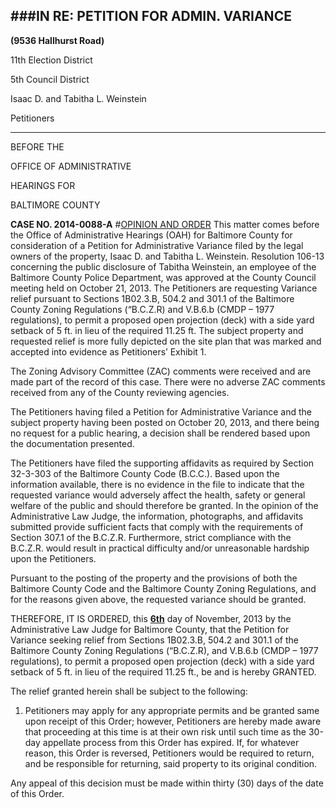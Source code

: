###IN RE: PETITION FOR ADMIN. VARIANCE
---
**(9536 Hallhurst Road)**

11th Election District

5th Council District

Isaac D. and Tabitha L. Weinstein

Petitioners

---
BEFORE THE

OFFICE OF ADMINISTRATIVE

HEARINGS FOR

BALTIMORE COUNTY

**CASE NO. 2014-0088-A**
#<u>OPINION AND ORDER</u>
This matter comes before the Office of Administrative Hearings (OAH) for Baltimore County for consideration of a Petition for Administrative Variance filed by the legal owners of the property, Isaac D. and Tabitha L. Weinstein. Resolution 106-13 concerning the public disclosure of Tabitha Weinstein, an employee of the Baltimore County Police Department, was approved at the County Council meeting held on October 21, 2013. The Petitioners are requesting Variance relief pursuant to Sections 1B02.3.B, 504.2 and 301.1 of the Baltimore County Zoning Regulations (“B.C.Z.R) and V.B.6.b (CMDP – 1977 regulations), to permit a proposed open projection (deck) with a side yard setback of 5 ft. in lieu of the required 11.25 ft. The subject property and requested relief is more fully depicted on the site plan that was marked and accepted into evidence as Petitioners’ Exhibit 1.
The Zoning Advisory Committee (ZAC) comments were received and are made part of the record of this case. There were no adverse ZAC comments received from any of the County reviewing agencies.
The Petitioners having filed a Petition for Administrative Variance and the subject property having been posted on October 20, 2013, and there being no request for a public hearing, a decision shall be rendered based upon the documentation presented.
The Petitioners have filed the supporting affidavits as required by Section 32-3-303 of the Baltimore County Code (B.C.C.). Based upon the information available, there is no evidence in the file to indicate that the requested variance would adversely affect the health, safety or general welfare of the public and should therefore be granted. In the opinion of the Administrative Law Judge, the information, photographs, and affidavits submitted provide sufficient facts that comply with the requirements of Section 307.1 of the B.C.Z.R. Furthermore, strict compliance with the B.C.Z.R. would result in practical difficulty and/or unreasonable hardship upon the Petitioners.
Pursuant to the posting of the property and the provisions of both the Baltimore County Code and the Baltimore County Zoning Regulations, and for the reasons given above, the requested variance should be granted.
THEREFORE, IT IS ORDERED, this **<u>6th</u>** day of November, 2013 by the Administrative Law Judge for Baltimore County, that the Petition for Variance seeking relief from Sections 1B02.3.B, 504.2 and 301.1 of the Baltimore County Zoning Regulations (“B.C.Z.R), and V.B.6.b (CMDP – 1977 regulations), to permit a proposed open projection (deck) with a side yard setback of 5 ft. in lieu of the required 11.25 ft., be and is hereby GRANTED.
The relief granted herein shall be subject to the following:
1. Petitioners may apply for any appropriate permits and be granted same upon receipt of this Order; however, Petitioners are hereby made aware that proceeding at this time is at their own risk until such time as the 30-day appellate process from this Order has expired. If, for whatever reason, this Order is reversed, Petitioners would be required to return, and be responsible for returning, said property to its original condition.

Any appeal of this decision must be made within thirty (30) days of the date of this Order.
